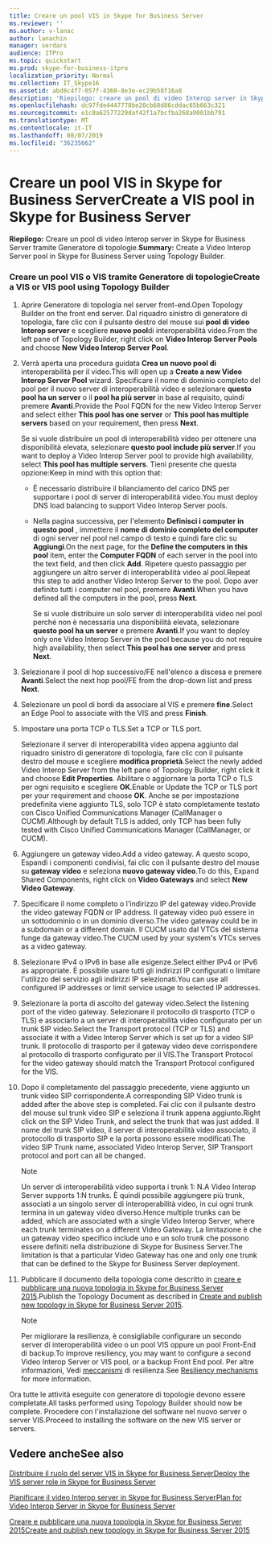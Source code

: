 ```yaml
---
title: Creare un pool VIS in Skype for Business Server
ms.reviewer: ''
ms.author: v-lanac
author: lanachin
manager: serdars
audience: ITPro
ms.topic: quickstart
ms.prod: skype-for-business-itpro
localization_priority: Normal
ms.collection: IT_Skype16
ms.assetid: abd8c4f7-057f-4360-8e3e-ec29b58f16a8
description: 'Riepilogo: creare un pool di video Interop server in Skype for Business Server tramite Generatore di topologie.'
ms.openlocfilehash: dc97fde4447778be20cb60d86cddac65b663c321
ms.sourcegitcommit: e1c8a62577229daf42f1a7bcfba268a9001bb791
ms.translationtype: MT
ms.contentlocale: it-IT
ms.lasthandoff: 08/07/2019
ms.locfileid: "36235662"
---
```

# <a name="create-a-vis-pool-in-skype-for-business-server"></a><span data-ttu-id="bee64-103">Creare un pool VIS in Skype for Business Server</span><span class="sxs-lookup"><span data-stu-id="bee64-103">Create a VIS pool in Skype for Business Server</span></span>
 
<span data-ttu-id="bee64-104">**Riepilogo:** Creare un pool di video Interop server in Skype for Business Server tramite Generatore di topologie.</span><span class="sxs-lookup"><span data-stu-id="bee64-104">**Summary:** Create a Video Interop Server pool in Skype for Business Server using Topology Builder.</span></span>
  
### <a name="create-a-vis-or-vis-pool-using-topology-builder"></a><span data-ttu-id="bee64-105">Creare un pool VIS o VIS tramite Generatore di topologie</span><span class="sxs-lookup"><span data-stu-id="bee64-105">Create a VIS or VIS pool using Topology Builder</span></span>

1. <span data-ttu-id="bee64-106">Aprire Generatore di topologia nel server front-end.</span><span class="sxs-lookup"><span data-stu-id="bee64-106">Open Topology Builder on the front end server.</span></span> <span data-ttu-id="bee64-107">Dal riquadro sinistro di generatore di topologia, fare clic con il pulsante destro del mouse sui **pool di video Interop server** e scegliere **nuovo pool**di interoperabilità video.</span><span class="sxs-lookup"><span data-stu-id="bee64-107">From the left pane of Topology Builder, right click on **Video Interop Server Pools** and choose **New Video Interop Server Pool**.</span></span> 
    
2. <span data-ttu-id="bee64-108">Verrà aperta una procedura guidata **Crea un nuovo pool di** interoperabilità per il video.</span><span class="sxs-lookup"><span data-stu-id="bee64-108">This will open up a **Create a new Video Interop Server Pool** wizard.</span></span> <span data-ttu-id="bee64-109">Specificare il nome di dominio completo del pool per il nuovo server di interoperabilità video e selezionare **questo pool ha un server** o il **pool ha più server** in base al requisito, quindi premere **Avanti**.</span><span class="sxs-lookup"><span data-stu-id="bee64-109">Provide the Pool FQDN for the new Video Interop Server and select either **This pool has one server** or **This pool has multiple servers** based on your requirement, then press **Next**.</span></span>
    
    <span data-ttu-id="bee64-110">Se si vuole distribuire un pool di interoperabilità video per ottenere una disponibilità elevata, selezionare **questo pool include più server**.</span><span class="sxs-lookup"><span data-stu-id="bee64-110">If you want to deploy a Video Interop Server pool to provide high availability, select **This pool has multiple servers**.</span></span> <span data-ttu-id="bee64-111">Tieni presente che questa opzione:</span><span class="sxs-lookup"><span data-stu-id="bee64-111">Keep in mind with this option that:</span></span> 
    
    - <span data-ttu-id="bee64-112">È necessario distribuire il bilanciamento del carico DNS per supportare i pool di server di interoperabilità video.</span><span class="sxs-lookup"><span data-stu-id="bee64-112">You must deploy DNS load balancing to support Video Interop Server pools.</span></span> 
    
   - <span data-ttu-id="bee64-113">Nella pagina successiva, per l'elemento **Definisci i computer in questo pool** , immettere il **nome di dominio completo del computer** di ogni server nel pool nel campo di testo e quindi fare clic su **Aggiungi**.</span><span class="sxs-lookup"><span data-stu-id="bee64-113">On the next page, for the **Define the computers in this pool** item, enter the **Computer FQDN** of each server in the pool into the text field, and then click **Add**.</span></span> <span data-ttu-id="bee64-114">Ripetere questo passaggio per aggiungere un altro server di interoperabilità video al pool.</span><span class="sxs-lookup"><span data-stu-id="bee64-114">Repeat this step to add another Video Interop Server to the pool.</span></span> <span data-ttu-id="bee64-115">Dopo aver definito tutti i computer nel pool, premere **Avanti**.</span><span class="sxs-lookup"><span data-stu-id="bee64-115">When you have defined all the computers in the pool, press **Next**.</span></span>
    
     <span data-ttu-id="bee64-116">Se si vuole distribuire un solo server di interoperabilità video nel pool perché non è necessaria una disponibilità elevata, selezionare **questo pool ha un server** e premere **Avanti**.</span><span class="sxs-lookup"><span data-stu-id="bee64-116">If you want to deploy only one Video Interop Server in the pool because you do not require high availability, then select **This pool has one server** and press **Next**.</span></span>
    
3. <span data-ttu-id="bee64-117">Selezionare il pool di hop successivo/FE nell'elenco a discesa e premere **Avanti**.</span><span class="sxs-lookup"><span data-stu-id="bee64-117">Select the next hop pool/FE from the drop-down list and press **Next**.</span></span>
    
4. <span data-ttu-id="bee64-118">Selezionare un pool di bordi da associare al VIS e premere **fine**.</span><span class="sxs-lookup"><span data-stu-id="bee64-118">Select an Edge Pool to associate with the VIS and press **Finish**.</span></span>
    
5. <span data-ttu-id="bee64-119">Impostare una porta TCP o TLS.</span><span class="sxs-lookup"><span data-stu-id="bee64-119">Set a TCP or TLS port.</span></span>
    
    <span data-ttu-id="bee64-120">Selezionare il server di interoperabilità video appena aggiunto dal riquadro sinistro di generatore di topologia, fare clic con il pulsante destro del mouse e scegliere **modifica proprietà**.</span><span class="sxs-lookup"><span data-stu-id="bee64-120">Select the newly added Video Interop Server from the left pane of Topology Builder, right click it and choose **Edit Properties**.</span></span> <span data-ttu-id="bee64-121">Abilitare o aggiornare la porta TCP o TLS per ogni requisito e scegliere **OK**.</span><span class="sxs-lookup"><span data-stu-id="bee64-121">Enable or Update the TCP or TLS port per your requirement and choose **OK**.</span></span> <span data-ttu-id="bee64-122">Anche se per impostazione predefinita viene aggiunto TLS, solo TCP è stato completamente testato con Cisco Unified Communications Manager (CallManager o CUCM).</span><span class="sxs-lookup"><span data-stu-id="bee64-122">Although by default TLS is added, only TCP has been fully tested with Cisco Unified Communications Manager (CallManager, or CUCM).</span></span>
    
6. <span data-ttu-id="bee64-123">Aggiungere un gateway video.</span><span class="sxs-lookup"><span data-stu-id="bee64-123">Add a video gateway.</span></span> <span data-ttu-id="bee64-124">A questo scopo, Espandi i componenti condivisi, fai clic con il pulsante destro del mouse su **gateway video** e seleziona **nuovo gateway video**.</span><span class="sxs-lookup"><span data-stu-id="bee64-124">To do this, Expand Shared Components, right click on **Video Gateways** and select **New Video Gateway**.</span></span>
    
7. <span data-ttu-id="bee64-125">Specificare il nome completo o l'indirizzo IP del gateway video.</span><span class="sxs-lookup"><span data-stu-id="bee64-125">Provide the video gateway FQDN or IP address.</span></span> <span data-ttu-id="bee64-126">Il gateway video può essere in un sottodominio o in un dominio diverso.</span><span class="sxs-lookup"><span data-stu-id="bee64-126">The video gateway could be in a subdomain or a different domain.</span></span> <span data-ttu-id="bee64-127">Il CUCM usato dal VTCs del sistema funge da gateway video.</span><span class="sxs-lookup"><span data-stu-id="bee64-127">The CUCM used by your system's VTCs serves as a video gateway.</span></span>
    
8. <span data-ttu-id="bee64-128">Selezionare IPv4 o IPv6 in base alle esigenze.</span><span class="sxs-lookup"><span data-stu-id="bee64-128">Select either IPv4 or IPv6 as appropriate.</span></span> <span data-ttu-id="bee64-129">È possibile usare tutti gli indirizzi IP configurati o limitare l'utilizzo del servizio agli indirizzi IP selezionati.</span><span class="sxs-lookup"><span data-stu-id="bee64-129">You can use all configured IP addresses or limit service usage to selected IP addresses.</span></span>
    
9. <span data-ttu-id="bee64-130">Selezionare la porta di ascolto del gateway video.</span><span class="sxs-lookup"><span data-stu-id="bee64-130">Select the listening port of the video gateway.</span></span> <span data-ttu-id="bee64-131">Selezionare il protocollo di trasporto (TCP o TLS) e associarlo a un server di interoperabilità video configurato per un trunk SIP video.</span><span class="sxs-lookup"><span data-stu-id="bee64-131">Select the Transport protocol (TCP or TLS) and associate it with a Video Interop Server which is set up for a video SIP trunk.</span></span> <span data-ttu-id="bee64-132">Il protocollo di trasporto per il gateway video deve corrispondere al protocollo di trasporto configurato per il VIS.</span><span class="sxs-lookup"><span data-stu-id="bee64-132">The Transport Protocol for the video gateway should match the Transport Protocol configured for the VIS.</span></span>
    
10. <span data-ttu-id="bee64-133">Dopo il completamento del passaggio precedente, viene aggiunto un trunk video SIP corrispondente.</span><span class="sxs-lookup"><span data-stu-id="bee64-133">A corresponding SIP Video trunk is added after the above step is completed.</span></span> <span data-ttu-id="bee64-134">Fai clic con il pulsante destro del mouse sul trunk video SIP e seleziona il trunk appena aggiunto.</span><span class="sxs-lookup"><span data-stu-id="bee64-134">Right click on the SIP Video Trunk, and select the trunk that was just added.</span></span> <span data-ttu-id="bee64-135">Il nome del trunk SIP video, il server di interoperabilità video associato, il protocollo di trasporto SIP e la porta possono essere modificati.</span><span class="sxs-lookup"><span data-stu-id="bee64-135">The video SIP Trunk name, associated Video Interop Server, SIP Transport protocol and port can all be changed.</span></span> 
    
    > [!NOTE]
    >  <span data-ttu-id="bee64-136">Un server di interoperabilità video supporta i trunk 1: N.</span><span class="sxs-lookup"><span data-stu-id="bee64-136">A Video Interop Server supports 1:N trunks.</span></span> <span data-ttu-id="bee64-137">È quindi possibile aggiungere più trunk, associati a un singolo server di interoperabilità video, in cui ogni trunk termina in un gateway video diverso.</span><span class="sxs-lookup"><span data-stu-id="bee64-137">Hence multiple trunks can be added, which are associated with a single Video Interop Server, where each trunk terminates on a different Video Gateway.</span></span> <span data-ttu-id="bee64-138">La limitazione è che un gateway video specifico include uno e un solo trunk che possono essere definiti nella distribuzione di Skype for Business Server.</span><span class="sxs-lookup"><span data-stu-id="bee64-138">The limitation is that a particular Video Gateway has one and only one trunk that can be defined to the Skype for Business Server deployment.</span></span>
  
11. <span data-ttu-id="bee64-139">Pubblicare il documento della topologia come descritto in [creare e pubblicare una nuova topologia in Skype for Business Server 2015](../../deploy/install/create-and-publish-new-topology.md).</span><span class="sxs-lookup"><span data-stu-id="bee64-139">Publish the Topology Document as described in [Create and publish new topology in Skype for Business Server 2015](../../deploy/install/create-and-publish-new-topology.md).</span></span>
    
    > [!NOTE]
    > <span data-ttu-id="bee64-140">Per migliorare la resilienza, è consigliabile configurare un secondo server di interoperabilità video o un pool VIS oppure un pool Front-End di backup.</span><span class="sxs-lookup"><span data-stu-id="bee64-140">To improve resiliency, you may want to configure a second Video Interop Server or VIS pool, or a backup Front End pool.</span></span> <span data-ttu-id="bee64-141">Per altre informazioni, Vedi [meccanismi](../../plan-your-deployment/video-interop-server.md#resiliency) di resilienza.</span><span class="sxs-lookup"><span data-stu-id="bee64-141">See [Resiliency mechanisms](../../plan-your-deployment/video-interop-server.md#resiliency) for more information.</span></span>
  
<span data-ttu-id="bee64-142">Ora tutte le attività eseguite con generatore di topologie devono essere completate.</span><span class="sxs-lookup"><span data-stu-id="bee64-142">All tasks performed using Topology Builder should now be complete.</span></span> <span data-ttu-id="bee64-143">Procedere con l'installazione del software nel nuovo server o server VIS.</span><span class="sxs-lookup"><span data-stu-id="bee64-143">Proceed to installing the software on the new VIS server or servers.</span></span>
## <a name="see-also"></a><span data-ttu-id="bee64-144">Vedere anche</span><span class="sxs-lookup"><span data-stu-id="bee64-144">See also</span></span>

[<span data-ttu-id="bee64-145">Distribuire il ruolo del server VIS in Skype for Business Server</span><span class="sxs-lookup"><span data-stu-id="bee64-145">Deploy the VIS server role in Skype for Business Server</span></span>](deploy-the-vis-server-role.md)

[<span data-ttu-id="bee64-146">Pianificare il video Interop server in Skype for Business Server</span><span class="sxs-lookup"><span data-stu-id="bee64-146">Plan for Video Interop Server in Skype for Business Server</span></span>](../../plan-your-deployment/video-interop-server.md)
  
[<span data-ttu-id="bee64-147">Creare e pubblicare una nuova topologia in Skype for Business Server 2015</span><span class="sxs-lookup"><span data-stu-id="bee64-147">Create and publish new topology in Skype for Business Server 2015</span></span>](../../deploy/install/create-and-publish-new-topology.md)
